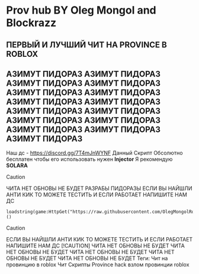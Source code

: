 # **Prov hub** BY Oleg Mongol and Blockrazz
## ПЕРВЫЙ И ЛУЧШИЙ ЧИТ НА PROVINCE В ROBLOX
## АЗИМУТ ПИДОРАЗ АЗИМУТ ПИДОРАЗ АЗИМУТ ПИДОРАЗ АЗИМУТ ПИДОРАЗ АЗИМУТ ПИДОРАЗ АЗИМУТ ПИДОРАЗ АЗИМУТ ПИДОРАЗ АЗИМУТ ПИДОРАЗ АЗИМУТ ПИДОРАЗ АЗИМУТ ПИДОРАЗ АЗИМУТ ПИДОРАЗ АЗИМУТ ПИДОРАЗ АЗИМУТ ПИДОРАЗ АЗИМУТ ПИДОРАЗ АЗИМУТ ПИДОРАЗ 
Наш дс - https://discord.gg/7T4mJnWYNF
Данный Скрипт Обсолютно бесплатен чтобы его использовать нужен __Injector__
Я рекомендую **SOLARA**
> [!CAUTION]
> ЧИТА НЕТ ОБНОВЫ НЕ БУДЕТ РАЗРАБЫ ПИДОРАЗЫ ЕСЛИ ВЫ НАЙШЛИ АНТИ КИК ТО МОЖЕТЕ ТЕСТИТЬ И ЕСЛИ РАБОТАЕТ НАПИШИТЕ НАМ ДС 
```
loadstring(game:HttpGet("https://raw.githubusercontent.com/OlegMongolRoblox/Hacks/refs/heads/main/script"))()
```
> [!CAUTION]
> ЕСЛИ ВЫ НАЙШЛИ АНТИ КИК ТО МОЖЕТЕ ТЕСТИТЬ И ЕСЛИ РАБОТАЕТ НАПИШИТЕ НАМ ДС 
> [!CAUTION]
> ЧИТА НЕТ ОБНОВЫ НЕ БУДЕТ
> ЧИТА НЕТ ОБНОВЫ НЕ БУДЕТ
> ЧИТА НЕТ ОБНОВЫ НЕ БУДЕТ
> ЧИТА НЕТ ОБНОВЫ НЕ БУДЕТ
> ЧИТА НЕТ ОБНОВЫ НЕ БУДЕТ
Теги: Чит на провинцию в roblox Чит Скрипты Province hack взлом провинции roblox
